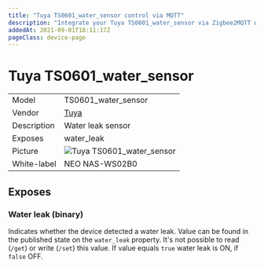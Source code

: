 ```yaml
---
title: "Tuya TS0601_water_sensor control via MQTT"
description: "Integrate your Tuya TS0601_water_sensor via Zigbee2MQTT with whatever smart home infrastructure you are using without the vendor's bridge or gateway."
addedAt: 2021-09-01T18:11:17Z
pageClass: device-page
---
```


<!-- !!!! -->
<!-- ATTENTION: This file is auto-generated through docgen! -->
<!-- You can only edit the "Notes"-Section between the two comment lines "Notes BEGIN" and "Notes END". -->
<!-- Do not use h1 or h2 heading within "## Notes"-Section. -->
<!-- !!!! -->

# Tuya TS0601_water_sensor

|     |     |
|-----|-----|
| Model | TS0601_water_sensor  |
| Vendor  | [Tuya](/supported-devices/#v=Tuya)  |
| Description | Water leak sensor |
| Exposes | water_leak |
| Picture | ![Tuya TS0601_water_sensor](https://www.zigbee2mqtt.io/images/devices/TS0601_water_sensor.png) |
| White-label | NEO NAS-WS02B0 |


<!-- Notes BEGIN: You can edit here. Add "## Notes" headline if not already present. -->


<!-- Notes END: Do not edit below this line -->




## Exposes

### Water leak (binary)
Indicates whether the device detected a water leak.
Value can be found in the published state on the `water_leak` property.
It's not possible to read (`/get`) or write (`/set`) this value.
If value equals `true` water leak is ON, if `false` OFF.

